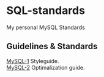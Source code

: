 # SQL-standards

My personal MySQL Standards

## Guidelines & Standards 

[MySQL-1]() Styleguide. <br>
[MySQL-2]() Optimalization guide.
